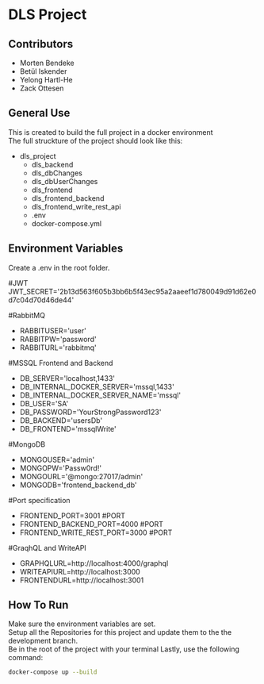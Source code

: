 # DLS Project

## Contributors

- Morten Bendeke
- Betül Iskender
- Yelong Hartl-He
- Zack Ottesen

## General Use

This is created to build the full project in a docker environment <br>
The full struckture of the project should look like this:<br>
- dls_project
  - dls_backend
  - dls_dbChanges
  - dls_dbUserChanges
  - dls_frontend
  - dls_frontend_backend
  - dls_frontend_write_rest_api
  - .env
  - docker-compose.yml


## Environment Variables

Create a .env in the root folder.

#JWT
JWT_SECRET='2b13d563f605b3bb6b5f43ec95a2aaeef1d780049d91d62e0d7c04d70d46de44'

#RabbitMQ
- RABBITUSER='user'
- RABBITPW='password'
- RABBITURL='rabbitmq'

#MSSQL Frontend and Backend
- DB_SERVER='localhost,1433'
- DB_INTERNAL_DOCKER_SERVER='mssql,1433'
- DB_INTERNAL_DOCKER_SERVER_NAME='mssql'
- DB_USER='SA'
- DB_PASSWORD='YourStrongPassword123'
- DB_BACKEND='usersDb'
- DB_FRONTEND='mssqlWrite'

#MongoDB
- MONGOUSER='admin'
- MONGOPW='Passw0rd!'
- MONGOURL='@mongo:27017/admin'
- MONGODB='frontend_backend_db'

#Port specification
- FRONTEND_PORT=3001 #PORT
- FRONTEND_BACKEND_PORT=4000 #PORT
- FRONTEND_WRITE_REST_PORT=3000 #PORT

#GraqhQL and WriteAPI
- GRAPHQLURL=http://localhost:4000/graphql
- WRITEAPIURL=http://localhost:3000
- FRONTENDURL=http://localhost:3001

## How To Run

Make sure the environment variables are set.<br>
Setup all the Repositories for this project and update them to the the development branch.<br>
Be in the root of the project with your terminal
Lastly, use the following command:

```bash
docker-compose up --build
```

